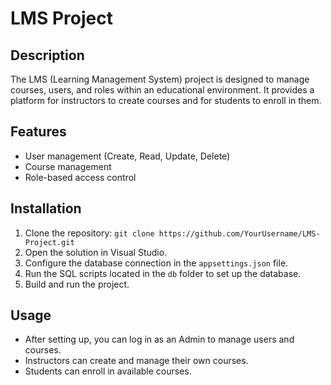 # LMS Project

## Description
The LMS (Learning Management System) project is designed to manage courses, users, and roles within an educational environment. It provides a platform for instructors to create courses and for students to enroll in them.

## Features
- User management (Create, Read, Update, Delete)
- Course management
- Role-based access control

## Installation
1. Clone the repository: `git clone https://github.com/YourUsername/LMS-Project.git`
2. Open the solution in Visual Studio.
3. Configure the database connection in the `appsettings.json` file.
4. Run the SQL scripts located in the `db` folder to set up the database.
5. Build and run the project.

## Usage
- After setting up, you can log in as an Admin to manage users and courses.
- Instructors can create and manage their own courses.
- Students can enroll in available courses.


